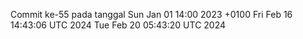 Commit ke-55 pada tanggal Sun Jan 01 14:00 2023 +0100
Fri Feb 16 14:43:06 UTC 2024
Tue Feb 20 05:43:20 UTC 2024
